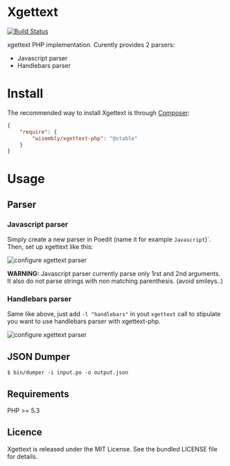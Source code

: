 # Xgettext

[![Build Status](https://travis-ci.org/Wisembly/xgettext-php.png?branch=master)](https://travis-ci.org/Wisembly/xgettext-php)

xgettext PHP implementation. Curently provides 2 parsers:
- Javascript parser
- Handlebars parser


# Install

The recommended way to install Xgettext is through
[Composer](http://getcomposer.org/):

``` json
{
    "require": {
        "wisembly/xgettext-php": "@stable"
    }
}
```


# Usage


## Parser

### Javascript parser

Simply create a new parser in Poedit (name it for example `Javascript`)`.
Then, set up xgettext like this:

![configure xgettext parser](https://raw.githubusercontent.com/Wisembly/xgettext-php/master/doc/js.png)

**WARNING:** Javascript parser currently parse only 1rst and 2nd arguments. It
also do not parse strings with non matching parenthesis. (avoid smileys..)

### Handlebars parser

Same like above, just add `-l "handlebars"` in yout `xgettext` call to stipulate you want
to use handlebars parser with xgettext-php.

![configure xgettext parser](https://raw.githubusercontent.com/Wisembly/xgettext-php/master/doc/hbs.png)


## JSON Dumper

```
$ bin/dumper -i input.po -o output.json
```


## Requirements

PHP >= 5.3


## Licence

Xgettext is released under the MIT License. See the bundled LICENSE file for details.
